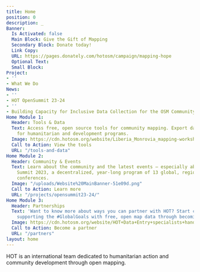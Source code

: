 ```yaml
---
title: Home
position: 0
description: _
Banner:
  Is Activated: false
  Main Block: Give the Gift of Mapping
  Secondary Block: Donate today!
  Link Copy: 
  URL: https://pages.donately.com/hotosm/campaign/mapping-hope
  Optional Text: 
  Small Block: 
Project:
- ''
- What We Do
News:
- ''
- HOT OpenSummit 23-24
- ''
- Building Capacity for Inclusive Data Collection for the OSM Community in Namibia
Home Module 1:
  Header: Tools & Data
  Text: Access free, open source tools for community mapping. Export data from OpenStreetMap
    for humanitarian and development programs.
  Image: https://cdn.hotosm.org/website/Liberia_Monrovia_mapping-workshops_IMG_20170427_111804.jpg
  Call to Action: View the tools
  URL: "/tools-and-data"
Home Module 2:
  Header: Community & Events
  Text: Learn about the community and the latest events — especially about the Open
    Summit 2023, a decentralized, year-long program of 13 global, regional, and local
    conferences.
  Image: "/uploads/Website%20MainBanner-51e09d.png"
  Call to Action: Learn more
  URL: "/projects/opensummit23-24/"
Home Module 3:
  Header: Partnerships
  Text: 'Want to know more about ways you can partner with HOT? Start creating and
    supporting the #GlobalGoals with free, open map data through becoming a partner.'
  Image: https://cdn.hotosm.org/website/HOT+Data+Entry+specialists+handed+over+framed,+printed+maps+back+to+the+village+offices.+HOT+IndonesiaRiyadi+Wibowo+cropped.jpeg
  Call to Action: Become a partner
  URL: "/partners"
layout: home
---
```


HOT is an international team dedicated to <span>humanitarian action and community development </span><span>through open mapping.</span>
